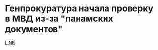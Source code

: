 # Генпрокуратура начала проверку в МВД из-за "панамских документов"



[LINK](https://varlamov.ru/1766654.html)